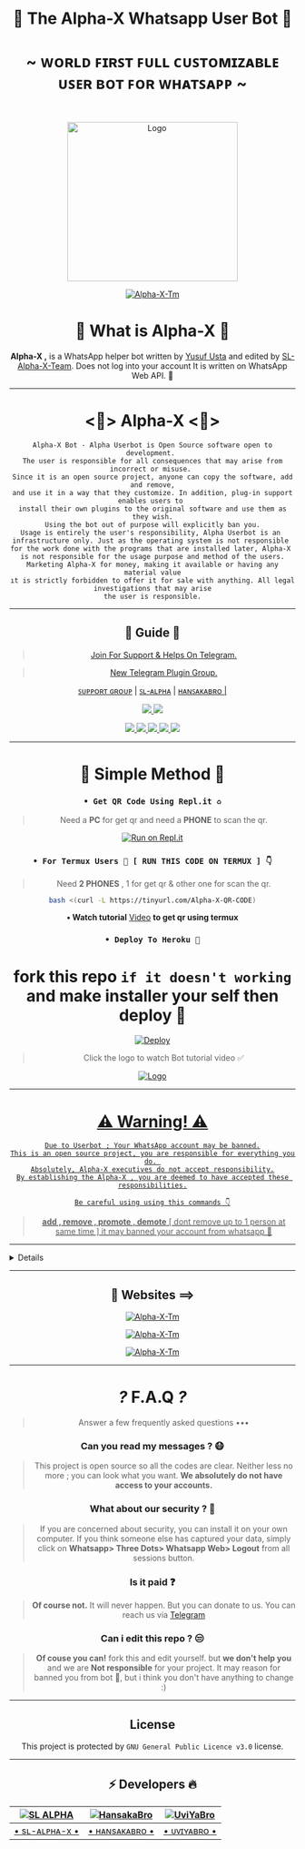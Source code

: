 <div align="center">

<h1 align="center"><b>👾 The Alpha-X Whatsapp User Bot 🍁</b></h1>
<h1 align="center">~ ᴡᴏʀʟᴅ ꜰɪʀꜱᴛ ꜰᴜʟʟ ᴄᴜꜱᴛᴏᴍɪᴢᴀʙʟᴇ ᴜꜱᴇʀ ʙᴏᴛ ꜰᴏʀ ᴡʜᴀᴛꜱᴀᴘᴘ ~</h1>

<br>

<a href="https://github.com/SL-Alpha-X-Team"><img title="Logo" src="https://telegra.ph/file/c265e654e3ec87c78d984.jpg" width="300" height="280">

<a href="https://github.com/SL-Alpha-X-Team"><img title="Alpha-X-Tm" src="https://img.shields.io/badge/Alpha_X_team-black?colorA=inactive&colorB=purple&style=social&logo=github"></a>

<h1> 🔎 What is Alpha-X 🔎</h1>

**Alpha-X ,** is a WhatsApp helper bot written by [Yusuf Usta](https://github.com/Quiec) and edited by [SL-Alpha-X-Team](https://github.com/SL-Alpha-X-Team). Does not log into your account It is written on WhatsApp Web API. 🍂

---

<h1> <💎> Alpha-X <💎> </h1>

```
Alpha-X Bot - Alpha Userbot is Open Source software open to development. 
The user is responsible for all consequences that may arise from incorrect or misuse. 
Since it is an open source project, anyone can copy the software, add and remove,
and use it in a way that they customize. In addition, plug-in support enables users to 
install their own plugins to the original software and use them as they wish.
Using the bot out of purpose will explicitly ban you.
Usage is entirely the user's responsibility, Alpha Userbot is an 
infrastructure only. Just as the operating system is not responsible 
for the work done with the programs that are installed later, Alpha-X 
is not responsible for the usage purpose and method of the users.
Marketing Alpha-X for money, making it available or having any material value
ıt is strictly forbidden to offer it for sale with anything. All legal investigations that may arise
the user is responsible.
```

---

<h2> 📢 Guide 📢 </h2>

> [Join For Support & Helps On Telegram.](https://t.me/AlphaX_SUPPORT)

> [New Telegram Plugin Group. ](https://t.me/AlphaX_plugin)

<a href="https://bit.ly/BOT_SUPPORT">ꜱᴜᴘᴘᴏʀᴛ ɢʀᴏᴜᴘ</a> |
<a href="https://Wa.me/947772978164">ꜱʟ-ᴀʟᴘʜᴀ</a> |
<a href="https://Wa.me/94763983965">ʜᴀɴꜱᴀᴋᴀʙʀᴏ |

<p align="center"> 
    
  </a>
  <a href="https://github.com/SL-Alpha-X-Team/Alpha-X-WA-Bot/fork">
    <img src="https://img.shields.io/github/forks/SL-Alpha-X-Team/Alpha-X-WA-Bot?label=Fork&style=social">
    
  </a>
  <a href="https://github.com/SL-Alpha-X-Team/Alpha-X-WA-Bot/stargazers">
    <img src="https://img.shields.io/github/stars/SL-Alpha-X-Team/Alpha-X-WA-Bot?style=social">
  </a>
</p>

<p align="center">
  <a href="https://github.com/SL-Alpha-X-Team/Alpha-X-WA-Bot">
    <img src="https://img.shields.io/github/repo-size/SL-Alpha-X-Team/Alpha-X-WA-Bot?color=purple&label=Repo%20Size&style=plastic">

  </a>
  <a href="https://github.com/SL-Alpha-X-Team/Alpha-X-WA-Bot/blob/master/LICENSE">
    <img src="https://img.shields.io/github/license/SL-Alpha-X-Team/Alpha-X-WA-Bot?color=purple&label=Lisance&style=plastic">

  </a>
  <a href="https://github.com/SL-Alpha-X-Team/Alpha-X-WA-Bot">
    <img src="https://img.shields.io/github/languages/top/SL-Alpha-X-Team/Alpha-X-WA-Bot?color=purple&label=Javascript&style=plastic">

  </a>
  <a href="https://github.com/SL-Alpha-X-Team/Alpha-X-WA-Bot">
    <img src="https://img.shields.io/static/v1?label=Author&message=AlphaXteam&color=purple&style=plastic">

  </a>
  <a href="https://t.me/SL_AlphaX_Team">
    <img src="https://img.shields.io/badge/Telegram-AlphaX%20Main-purple&style=plastic">

  </a>
</p>

---

<h1> 🛃 Simple Method 🛃</h1>

### `• Get QR Code Using Repl.it ♻️`
> Need a **PC** for get qr and need a **PHONE** to scan the qr.

[![Run on Repl.it](https://repl.it/badge/github/SL-Alpha-X-Team/Alpha-X-WA-Bot)](https://replit.com/@AlphaXteam/Alpha-X-Bot-QR)

### `• For Termux Users 📲 [ RUN THIS CODE ON TERMUX ] 👇`
> Need **2 PHONES** , 1 for get qr & other one for scan the qr.

```bash
bash <(curl -L https://tinyurl.com/Alpha-X-QR-CODE)
```
**• Watch tutorial** [Video](https://youtu.be/6PpRFnr2dSg) **to get qr using termux**

### `• Deploy To Heroku 🚀`

# fork this repo `if it doesn't working` and make installer your self then deploy 🔩️
[![Deploy](https://www.herokucdn.com/deploy/button.svg)](https://heroku.com/deploy?template=https://github.com/dulnithpasan/SL-Alpha-X/Alpha-X-WA-Bot-Installer)

> Click the logo to watch Bot tutorial video ✅

<a href="https://youtube.com/watch?v=en4FLOsGRJY"><img title="Logo" src="https://telegra.ph/file/b2494d5bc4d55ebab9980.jpg">

---

<h1> ⚠️ Warning! ⚠️️</h1>

```
Due to Userbot ; Your WhatsApp account may be banned.
This is an open source project, you are responsible for everything you do. 
Absolutely, Alpha-X executives do not accept responsibility.
By establishing the Alpha-X , you are deemed to have accepted these responsibilities.
```

`Be careful using using this commands 👇`
> **add , remove , promote , demote**
[ dont remove up to 1 person at same time ]
it may banned your account from whatsapp 🚫

</div>

---

<details>
<summary><b><h1 align="center">Features 🔥 ==</h1></b></summary>
<p align="left">

`🤹️ command:` install <br>
`📍 description:` Install external plugins. <br>
`⚠️️ Warn:` Get plugins only from [here](https://t.me/AlphaXplugin).

`🤹️ command:` plugin<br>
`📍 description:` Shows the plugins you have installed. 

`🤹️ command:` remove<br>
`📍 description:` Removes the plugin. 

`🤹️ command:` admin<br>
`📍 description:` Admin menu. 

`🤹️ command:` ban <br>
`📍 description:` Ban someone in the group. Reply to message or tag a person to use command. 

`🤹️ command:` gname <br>
`📍 description:` Change group name. 

`🤹️ command:` gdesc<br>
`📍 description:` Change group discription. 

`🤹️ command:` dis <br>
`📍 description:`  Disappearing message on/off. <br>
`💡 Example:` .dis on/off

`🤹️ command:` reset<br>
`📍 description:` Reset group invitation link. 

`🤹️ command:` gpp<br>
`📍 description:` Set group profile picture 

`🤹️ command:` add<br>
`📍 description:` Adds someone to the group. 

`🤹️ command:` promote <br>
`📍 description:` Makes any person an admin. 

`🤹️ command:` demote <br>
`📍 description:` Takes the authority of any admin. 

`🤹️ command:` mute <br>
`📍 description:` Mute the group chat. Only the admins can send a message.
⌨️ Example: .mute & .mute 5m etc 

`🤹️ command:` unmute <br>
`📍 description:` Unmute the group chat. Anyone can send a message. 

`🤹️ command:` invite <br>
`📍 description:` Provides the group's invitation link. 

`🤹️ command:` afk <br>
`📍 description:` It makes you AFK - Away From Keyboard. 

`🤹️ command:` art pack<br>
`📍 description:` Beautifull artpack with more than 100 messages. 

`🤹️ command:` aspm <br>
`📍 description:` This command for any emergency situation about any kind of WhatsApp SPAM in Group 

`🤹️ command:` alag <br>
`📍 description:` This command for any emergency situation about any kind of WhatsApp SPAM in Chat 

`🤹️ command:` linkblock <br>
`📍 description:` Activates the block link tool. <br>
`💡 Example:` .linkblock on / off

`🤹️ command:` CrAsH<br>
`📍 description:` send BUG VIRUS to group. 

`🤹️ command:` CrAsH high<br>
`📍 description:` send BUG VIRUS to group untill you stop. 

`🤹️ command:` -carbon

`🤹️ command:` clear<br>
`📍 description:` Clears all the messages from the chat. 

`🤹️ command:` qr <br>
`📍 description:` To create an qr code from the word you give. 

`🤹️ command:` bcode <br>
`📍 description:` To create an barcode from the word you give. 

`🤹️ command:` compliment<br>
`📍 description:` It sends complimentry sentenses. 

`🤹️ command:` toaudio<br>
`📍 description:` Converts video to sound. 

`🤹️ command:` toimage<br>
`📍 description:` Converts the sticker to a photo. 

`🤹️ command:` tovideo<br>
`📍 description:` Converts animated stickers to video. 

`🤹️ command:` deepai<br>
`📍 description:` Runs the most powerful artificial intelligence tools using artificial neural networks. 

`🤹️ command:` details<br>
`📍 description:` Displays metadata data of group or person. 

`🤹️ command:` dict <br>
`📍 description:` Use it as a dictionary.
Eg: .dict enUS;lead
 For supporting languages send •.lngcode• 

`🤹️ command:` dst<br>
`📍 description:` Download status you repled. 

`🤹️ command:` emedia<br>
`📍 description:` It is a plugin with more than 25 media tools. 

`🤹️ command:` emoji <br>
`📍 description:` You can get Emoji as image. 

`🤹️ command:` print <br>
`📍 description:` Prints the inside of the file on the server. 

`🤹️ command:` bashmedia <br>
`📍 description:` Sends audio, video and photos inside the server. <br>
`💡 Example:` video.mp4 && media/gif/pic.mp4

`🤹️ command:` addserver<br>
`📍 description:` Uploads image, audio or video to the server. 

`🤹️ command:` term <br>
`📍 description:` Allows to run the command on the server's shell. 

`🤹️ command:` mediainfo<br>
`📍 description:` Shows the technical information of the replied video. 

`🤹️ command:` pmsend <br>
`📍 description:` Sends a private message to the replied person. 

`🤹️ command:` pmttssend <br>
`📍 description:` Sends a private voice message to the respondent. 

`🤹️ command:` ffmpeg <br>
`📍 description:` Applies the desired ffmpeg filter to the video.
⌨️ Example: .ffmpeg fade=in:0:30 

`🤹️ command:` filter <br>
`📍 description:` It adds a filter. If someone writes your filter, it send the answer. If you just write .filter, it show's your filter list. 

`🤹️ command:` stop <br>
`📍 description:` Stops the filter you added previously. 

`🤹️ command:` bgmlist<br>
`📍 description:` Bgm List. 

`🤹️ command:` github <br>
`📍 description:` It Send Github User Data. <br>
`💡 Example:` .github WhatsApp

`🤹️ command:` welcome<br>
`📍 description:` It sets the welcome message. If you leave it blank it shows the welcome message. 

`🤹️ command:` goodbye<br>
`📍 description:` Sets the goodbye message. If you leave blank, it show's the goodbye message. 

`🤹️ command:` help<br>
`📍 description:` Gives information about using the bot from the Help menu. 

`🤹️ command:` varset <br>
`📍 description:` Changes the text of modules like alive, afk etc.. 

`🤹️ command:` restart<br>
`📍 description:` Restart bot.

`🤹️ command:` poweroff<br>
`📍 description:` Shutdown bot.

`🤹️ command:` dyno<br>
`📍 description:` Check heroku dyno usage 

`🤹️ command:` setvar <br>
`📍 description:` Set heroku config var 

`🤹️ command:` delvar <br>
`📍 description:` Delete heroku config var 

`🤹️ command:` getvar <br>
`📍 description:` Get heroku config var 

`🤹️ command:` hpmod <br>
`📍 description:` To get mod apps info. 

`🤹️ command:` insult<br>
`📍 description:` It gives random insults. 

`🤹️ command:` locate<br>
`📍 description:` It send your location. <br>
`⚠️️ Warn:` Please open your location before using command!

`🤹️ command:` logmsg<br>
`📍 description:` Saves the message you reply to your private number. <br>
`⚠️️ Warn:` Does not support animated stickers!

`🤹️ command:` logomaker<br>
`📍 description:` Shows logomaker tools with unlimited access. 

`🤹️ command:` meme <br>
`📍 description:` Photo memes you replied to. 

`🤹️ command:` movie <br>
`📍 description:` Shows movie info. 

`🤹️ command:` neko<br>
`📍 description:` Replied messages will be added to nekobin.com. 

`🤹️ command:` song <br>
`📍 description:` Uploads the song you wrote. 

`🤹️ command:` video <br>
`📍 description:` Downloads video from YouTube. 

`🤹️ command:` fb <br>
`📍 description:` Download video from facebook. 

`🤹️ command:` tiktok <br>
`📍 description:` Download tiktok video. 

`🤹️ command:` notes<br>
`📍 description:` Shows all your existing notes. 

`🤹️ command:` save <br>
`📍 description:` Reply a message and type .save or just use .save <Your note> without replying 

`🤹️ command:` deleteNotes<br>
`📍 description:` Deletes *all* your saved notes. 

`🤹️ command:` ocr <br>
`📍 description:` Reads the text on the photo you have replied. 

`🤹️ command:` pinimg <br>
`📍 description:` Downloas images from Pinterest. 

`🤹️ command:` playst <br>
`📍 description:` Get app details from play store. 

`🤹️ command:` profile<br>
`📍 description:` Profile menu. 

`🤹️ command:` getpp<br>
`📍 description:` Get pofile picture. 

`🤹️ command:` setbio <br>
`📍 description:` Set your about. 

`🤹️ command:` getbio<br>
`📍 description:` Get user about. 

`🤹️ command:` archive<br>
`📍 description:` Archive chat. 

`🤹️ command:` unarchive<br>
`📍 description:` Unarchive chat. 

`🤹️ command:` pin<br>
`📍 description:` Archive chat. 

`🤹️ command:` unpin<br>
`📍 description:` Unarchive chat. 

`🤹️ command:` pp<br>
`📍 description:` Makes the profile photo what photo you reply. 

`🤹️ command:` kickme<br>
`📍 description:` It kicks you from the group you are using it in. 

`🤹️ command:` block <br>
`📍 description:` Block user. 

`🤹️ command:` unblock <br>
`📍 description:` Unblock user. 

`🤹️ command:` jid <br>
`📍 description:` Giving user's JID. 

`🤹️ command:` rdmore <br>
`📍 description:` Add readmore to your message >> Use # to get readmore. 

`🤹️ command:` removebg <br>
`📍 description:` Removes the background of the photos. 

`🤹️ command:` report <br>
`📍 description:` Sends reports to group admins. 

`🤹️ command:` roll<br>
`📍 description:` Roll dice randomly. 

`🤹️ command:` scam <br>
`📍 description:` Creates 5 minutes of fake actions. 

`🤹️ command:` scan <br>
`📍 description:` Checks whether the entered number is registered on WhatApp. 

`🤹️ command:` trt<br>
`📍 description:` It translates with Google Translate. You must reply any message. <br>
`💡 Example:` .trt en si (From English to Sinhala)

`🤹️ command:` antilink <br>
`📍 description:` Activates the Antilink tool. <br>
`💡 Example:` .antilink on / off

`🤹️ command:` autobio <br>
`📍 description:` Add live clock to your bio! <br>
`💡 Example:` .autobio on / off

`🤹️ command:` detectlang<br>
`📍 description:` Guess the language of the replied message. 

`🤹️ command:` currency

`🤹️ command:` tts <br>
`📍 description:` It converts text to sound. 

`🤹️ command:` music <br>
`📍 description:` Uploads the song you wrote. 

`🤹️ command:` smp3 <br>
`📍 description:` Get song as a mp3 documet file 

`🤹️ command:` mp4 <br>
`📍 description:` Downloads video from YouTube. 

`🤹️ command:` yt <br>
`📍 description:` It searchs on YouTube. 

`🤹️ command:` wiki <br>
`📍 description:` Searches query on Wikipedia. 

`🤹️ command:` img <br>
`📍 description:` Searches for related pics on Google. 

`🤹️ command:` lyric <br>
`📍 description:` Finds the lyrics of the song. 

`🤹️ command:` covid <br>
`📍 description:` Shows the daily and overall covid table of more than 15 countries. 

`🤹️ command:` ss <br>
`📍 description:` Takes a screenshot from the page in the given link. 

`🤹️ command:` simi <br>
`📍 description:` Are you bored? ... Fool around with SimSimi. ... World first popular Chatbot for daily conversation. 

`🤹️ command:` spdf <br>
`📍 description:` Site to pdf file. 

`🤹️ command:` insta <br>
`📍 description:` Downloads videos or photos from Instagram. 

`🤹️ command:` animesay <br>
`📍 description:` It writes the text inside the banner the anime girl is holding 

`🤹️ command:` changesay <br>
`📍 description:` Turns the text into the change my mind poster. 

`🤹️ command:` trumpsay <br>
`📍 description:` Converts the text to Trump's tweet. 

`🤹️ command:` audio spam<br>
`📍 description:` Sends the replied audio as spam. 

`🤹️ command:` foto spam<br>
`📍 description:` Sends the replied photo as spam. 

`🤹️ command:` sticker spam<br>
`📍 description:` Convert the replied photo or video to sticker and send it as spam. 

`🤹️ command:` vid spam

`🤹️ command:` killspam<br>
`📍 description:` Stops spam command. 

`🤹️ command:` spam <br>
`📍 description:` It spam until you stop it.
⌨️ Example: .spam test 

`🤹️ command:` spotify <br>
`📍 description:` Get music details from spotify. 

`🤹️ command:` st<br>
`📍 description:` It converts your replied photo or video to sticker. 

`🤹️ command:` sweather<br>
`📍 description:` Gives you the weekly interpretations of space weather observations provided by the Space Weather Research Center (SWRC) for a p. 

`🤹️ command:` alive <br>
`📍 description:` Does bot work? 

`🤹️ command:` sysd<br>
`📍 description:` Shows the system properties. 

`🤹️ command:` tagadmin

`🤹️ command:` tg <br>
`📍 description:` Tags everyone in the group. 

`🤹️ command:` pmall<br>
`📍 description:` Sends the replied message to all members in the group. 

`🤹️ command:` tblend <br>
`📍 description:` Applies the selected TBlend effect to videos. 

`🤹️ command:` link<br>
`📍 description:` The image you reply to uploads to telegra.ph and provides its link. 

`🤹️ command:` unvoice<br>
`📍 description:` Converts audio to sound recording. 

`🤹️ command:` up<br>
`📍 description:` Checks the update your bot. 

`🤹️ command:` up now<br>
`📍 description:` It makes updates. 

`🤹️ command:` voicy<br>
`📍 description:` It converts audio to text. 

`🤹️ command:` wp<br>
`📍 description:` It sends high resolution wallpapers. 

`🤹️ command:` wame <br>
`📍 description:` Get a link to the user chat. 

`🤹️ command:` weather <br>
`📍 description:` Shows the weather. 

`🤹️ command:` speedtest <br>
`📍 description:` Measures Download and Upload speed. <br>
`💡 Example:` speedtest user // speedtest server

`🤹️ command:` ping<br>
`📍 description:` Measures your ping. 

`🤹️ command:` short <br>
`📍 description:` Shorten the long link. 

`🤹️ command:` calc <br>
`📍 description:` Performs simple math operations. 

`🤹️ command:` xapi<br>
`📍 description:` Xteam API key info. 

`🤹️ command:` glowtext<br>
`📍 description:` send random glowtext by given word > with 140+ beautifull font styles.

`🤹️ command:` quote<br>
`📍 description:` Send random quotes. 

`🤹️ command:` vpn<br>
`📍 description:` Download ehi, sks, v2ray in one place. 

`🤹️ command:` mfire<br>
`📍 description:` Download files using mediafire likns. 

`🤹️ command:` mega<br>
`📍 description:` Download files using mega links. 

`🤹️ command:` down<br>
`📍 description:` Download files using direct links.

>🤩 New features comming soon...

#### E-Media Plugin Commands 🛠️
| Command 💻 | Description ℹ️ |
| ---------- | -------------------- |
| mp4enhance | It improves the quality of the video.
| x2mp4 | It reduces the quality of the video by 2 times.
| x4mp4 | It reduces the quality of the video by 4 times.
| mp4reverse | Plays the video in reverse.
| mp4blur | Blurs the video background.
| mp4vintage | Applies a vintage effect to the video.
| mp4bw | Applies a monochrome effect to the video.
| mp4edge | It calculates the depth of the viden and applies the neon edge effect accordingly.
| mp4image | Converts photo to 5 seconds video.
| gif | It makes the video gif.
| agif | Makes the video an audio gif.
| spectrum | It converts the spectrum of sound into video.
| avec | Converts the frequency range of the sound to 3D video.
| waves | It converts the wavelengths of sound into video.
| frequency | Converts the frequency of the sound to video.
| volumeaudio | Converts the decibel value of sound to video.
| cqtaudio | Converts the cqt value of audio to video.
| mp3eq | Adjusts the sound to a crystal clear level.
| mp3bass | It add more bass to sound.
| mp3low | It makes the sound deep and slow.
| mp3pitch | It refines and accelerates the sound.
| mp3crusher | It distorts the sound, makes it ridiculous.
| mp3reverse | Plays the sound in reverse.
| x2mp3 | It speeds up the sound 2 times.
| mp3volume | It increases the sound level 6 times.
| bwimage | Makes the photo black and white.
| vintageimage | Applies a vintage effect to the photo.
| edgeimage | It calculates the depth of the photo and appropriately applies an edge effect.
| enhanceimage | It improves the quality of the photo.
| grenimage | Applies a grain effect to the photo.
| blurimage | Blurs the background of the photo.

#### Scam Commands 🛠️
| Command 💻 | Description ℹ️ |
| ---------- | -------------------- |
| scam typing | It shows you typing for 5 minutes. |
| scam recording | It shows you as recording for 5 minutes. |
| scam online | It shows you online for 5 minutes. |
| scam stop | Stops fake actions. |

#### Deep AI Commands 🛠️
| Command 💻 | Description ℹ️ |
| ---------- | -------------------- |
| colorai | Colorizes the photo. |
| superai | It improves the image quality. |
| dreamai | Applies a deepdream effect to the photo. |
| waifuai | It mixes the color palettes of photo. |
| neuraltalkai | Explain the incident in the photo. |
| toonai | Applies a cartoon effect to the face of image. |
| ttiai | Generates nonexistent photos from your sentence. |
| moodai | It determines your mood from the sentence you write. |
| textai | Creates a virtual story from your sentence. |
| nudityai | Shows the NSFW value of the photo between 1 and 0. |
| ganstyle | Combines pictures with the image link in Config Vars with the help of artificial intelligence.

</p>

</details>

<div align="center">

---

<h2> 🎨 Websites ==> </h2>

<a href="https://alpha-x.ml"><img title="Alpha-X-Tm" src="https://img.shields.io/badge/Alpha_X_Team-black?colorA=9cf&colorB=purple&style=social&logo=smrt"></a>

<a href="https://alpha-x.ml/wa-bot"><img title="Alpha-X-Tm" src="https://img.shields.io/badge/Alpha_X_Bot-black?colorA=9cf&colorB=purple&style=social&logo=starship"></a>

<a href="https://alpha-x.ml/bot-help"><img title="Alpha-X-Tm" src="https://img.shields.io/badge/Alpha_X_Bot_Help-black?colorA=9cf&colorB=purple&style=social&logo=google"></a>

---

# _?_ F.A.Q _?_
>Answer a few frequently asked questions •••

### Can you read my messages ? 😷
>This project is open source so all the codes are clear. Neither less no more ; you can look what you want. **We absolutely do not have access to your accounts.**

### What about our security ? 🔱
>If you are concerned about security, you can install it on your own computer. If you think someone else has captured your data, simply click on **Whatsapp> Three Dots> Whatsapp Web> Logout** from all sessions button.

### Is it paid ❓
>**Of course not.** It will never happen. But you can donate to us. You can reach us via [Telegram](https://t.me/AlphaX_SUPPORT)

### Can i edit this repo ? 😒
>**Of couse you can!** fork this and edit yourself.
but **we don't help you** and we are **Not responsible** for your project.
It may reason for banned you from bot 🚫,
but i think you don't have anything to change :)

---

<h2> License </h2>

This project is protected by `GNU General Public Licence v3.0` license.

---

<h2> ⚡ Developers 🔥 </h2>
  <div align="center">
    
  [![SL ALPHA](https://github.com/SL-Alpha-X.png?size=110)](https://github.com/SL-Alpha-X) |  [![HansakaBro](https://github.com/HansakaBro.png?size=110)](https://github.com/HansakaBro) |  [![UviYaBro](https://github.com/UviYaBro.png?size=110)](https://github.com/UviYaBro) 
------|------|------
[• sʟ-ᴀʟᴘʜᴀ-x •](https://github.com/SL-Alpha-X)  | [• ʜᴀɴsᴀᴋᴀʙʀᴏ •](https://github.com/HansakaBro) | [• ᴜᴠɪʏᴀʙʀᴏ •](https://github.com/UviYaBro)
  </div>

</div>
